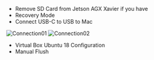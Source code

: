 
- Remove SD Card from Jetson AGX Xavier if you have
- Recovery Mode
- Connect USB-C to USB to Mac

![Connection01](res/agx_connection_01.jpg	)
![Connection02](res/agx_connection_02.jpg	)

- Virtual Box Ubuntu 18 Configuration
- Manual Flush
